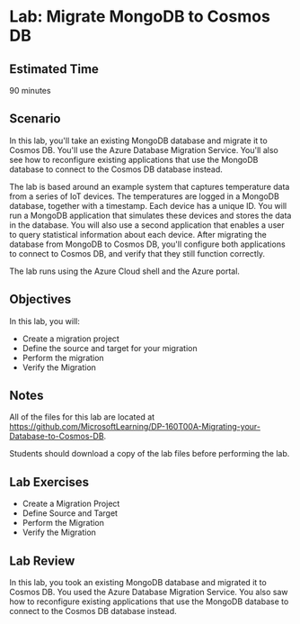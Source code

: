 # Lab: Migrate MongoDB to Cosmos DB

## Estimated Time

90 minutes

## Scenario

In this lab, you'll take an existing MongoDB database and migrate it to Cosmos DB. You'll use the Azure Database Migration Service. You'll also see how to reconfigure existing applications that use the MongoDB database to connect to the Cosmos DB database instead.

The lab is based around an example system that captures temperature data from a series of IoT devices. The temperatures are logged in a MongoDB database, together with a timestamp. Each device has a unique ID. You will run a MongoDB application that simulates these devices and stores the data in the database. You will also use a second application that enables a user to query statistical information about each device. After migrating the database from MongoDB to Cosmos DB, you'll configure both applications to connect to Cosmos DB, and verify that they still function correctly.

The lab runs using the Azure Cloud shell and the Azure portal.

## Objectives

In this lab, you will:

* Create a migration project
* Define the source and target for your migration
* Perform the migration
* Verify the Migration

## Notes

All of the files for this lab are located at https://github.com/MicrosoftLearning/DP-160T00A-Migrating-your-Database-to-Cosmos-DB.

Students should download a copy of the lab files before performing the lab.

## Lab Exercises

* Create a Migration Project
* Define Source and Target
* Perform the Migration
* Verify the Migration

## Lab Review

In this lab, you took an existing MongoDB database and migrated it to Cosmos DB. You used the Azure Database Migration Service. You also saw how to reconfigure existing applications that use the MongoDB database to connect to the Cosmos DB database instead.
